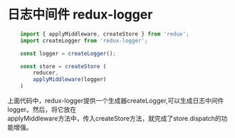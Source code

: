 # 日志中间件  redux-logger

```js
	import { applyMiddleware, createStore } from 'redux';
	import createLogger from 'redux-logger';

	const logger = createLogger();

	const store = createStore (
		reducer,
		applyMiddleware(logger)
	)

```

上面代码中，redux-logger提供一个生成器createLogger,可以生成日志中间件logger。然后，将它放在  
applyMiddleware方法中，传入createStore方法，就完成了store.dispatch的功能增强。  
